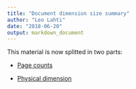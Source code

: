 ```yaml
---
title: "Document dimension size summary"
author: "Leo Lahti"
date: "2018-06-20"
output: markdown_document
---
```


This material is now splitted in two parts:

  * [Page counts](pagecount.md)

  * [Physical dimension](dimension.md)


